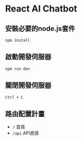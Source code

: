# React AI Chatbot

## 安裝必要的node.js套件
```
npm install
```

## 啟動開發伺服器
```
npm run dev
```

## 關閉開發伺服器
```
Ctrl + C
```

## 路由配置計畫

- `/` 首頁 
- `/api` API資源
